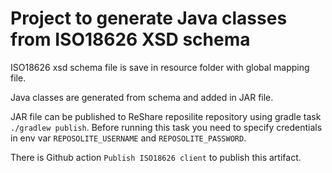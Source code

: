 # Project to generate Java classes from ISO18626 XSD schema

ISO18626 xsd schema file is save in resource folder with global mapping file.

Java classes are generated from schema and added in JAR file.

JAR file can be published to ReShare reposilite repository using gradle task 
`./gradlew publish`. Before running this task you need to specify credentials in env var `REPOSOLITE_USERNAME` and `REPOSOLITE_PASSWORD`. 

There is Github action `Publish ISO18626 client` to publish this artifact.

